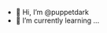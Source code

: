 - 👋 Hi, I’m @puppetdark
- 🌱 I’m currently learning ...


<!---
puppetdark/puppetdark is a ✨ special ✨ repository because its `README.md` (this file) appears on your GitHub profile.
You can click the Preview link to take a look at your changes.
--->
